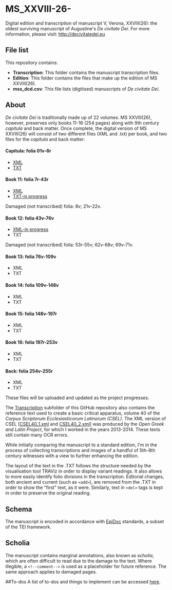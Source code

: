 MS_XXVIII-26-
=============

Digital edition and transcription of manuscript V, Verona, XXVIII(26): the oldest surviving manuscript of Augustine's _De civitate Dei_.
For more information, please visit: http://decivitatedei.eu 

## File list
This repository contains:

* **Transcription**: This folder contains the manuscript transcription files.
* **Edition**: This folder contains the files that make up the edition of MS XXVIII(26).
* **mss_dcd.csv**: This file lists (digitised) manuscripts of _De civitate Dei_. 

## About
_De civitate Dei_ is traditionally made up of 22 volumes. MS XXVIII(26), however, preserves only books 11-16 (254 pages) along with 9th century _capitula_ and back matter. Once complete, the digital version of MS XXVIII(26) will consist of two different files (XML and .txt) per book, and two files for the _capitula_ and back matter:

#### Capitula: folia 01v-6r 
* [XML](https://github.com/gfranzini/MS_XXVIII-26-/blob/master/Transcription/Fol_01v-06r.xml)
* [TXT](https://github.com/gfranzini/MS_XXVIII-26-/blob/master/Transcription/Fol_01v-06r.txt)

#### Book 11: folia 7r-43r 
* [XML](https://github.com/gfranzini/MS_XXVIII-26-/blob/master/Transcription/Fol_07r-43r.xml) 
* [TXT-in progress](https://github.com/gfranzini/MS_XXVIII-26-/blob/master/Transcription/Book_11_plain.xml)

Damaged (not transcribed) folia: 8v; 21v-22v.

#### Book 12: folia 43v-76v
* [XML-in progress](https://github.com/gfranzini/MS_XXVIII-26-/blob/master/Transcription/Fol_43v-76v.xml)
* TXT

Damaged (not transcribed) folia: 53r-55v; 62v-68v; 69v-71v.

#### Book 13: folia 76v-109v 
* XML 
* TXT

#### Book 14: folia 109v-148v 
* XML
* TXT

#### Book 15: folia 148v-197r 
* XML
* TXT

#### Book 16: folia 197r-253v 
* XML
* TXT

#### Back: folia 254v-255r 
* XML
* TXT

These files will be uploaded and updated as the project progresses.

The [Transcription](https://github.com/gfranzini/MS_XXVIII-26-/tree/master/Transcription) subfolder of this GitHub repository also contains the reference text used to create a basic critical apparatus, volume 40 of the _Corpus Scriptorum Ecclesiasticorum Latinorum (CSEL)_. The XML version of CSEL [[CSEL40_1.xml](https://github.com/OpenGreekAndLatin/csel-dev/tree/master/CSEL40_1) and [CSEL40_2.xml](https://github.com/OpenGreekAndLatin/csel-dev/blob/master/CSEL40_2.xml)] was produced by the _Open Greek and Latin Project_, for which I worked in the years 2013-2014. These texts still contain many OCR errors.

While initially comparing the manuscript to a standard edition, I'm in the process of collecting transcriptions and images of a handful of 5th-8th century witnesses with a view to further enhancing the edition.

The layout of the text in the .TXT follows the structure needed by the visualisation tool TRAViz in order to display variant readings. It also allows to more easily identify folio divisions in the transcription.
Editorial changes, both ancient and current (such as `<add>`), are removed from the .TXT in order to show the "first" text, as it were. Similarly, text in `<del>` tags is kept in order to preserve the original reading.

## Schema
The manuscript is encoded in accordance with [EpiDoc](http://sourceforge.net/p/epidoc/wiki/Home/) standards, a subset of the TEI framework.  

## Scholia
The manuscript contains marginal annotations, also known as _scholia_, which are often difficult to read due to the damage to the text. Where illegible, a `<!--comment-->` is used as a placeholder for future reference. The same approach applies to damaged pages.

##To-dos
A list of to-dos and things to implement can be accessed [here](https://github.com/gfranzini/MS_XXVIII-26-/issues).

